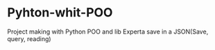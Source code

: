 # Pyhton-whit-POO
Project making with Python POO and lib Experta save in a JSON(Save, query, reading)

